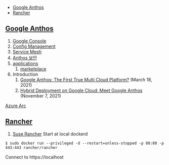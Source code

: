 - [Google Anthos](#google-anthos)
- [Rancher](#rancher)

[Google Anthos](https://cloud.google.com/anthos)
---
1. [Google Console](https://console.cloud.google.com/anthos)
2. [Config Management](https://cloud.google.com/anthos/config-management)
3. [Service Mesh](https://cloud.google.com/anthos/service-mesh)
4. [Anthos 보안](https://cloud.google.com/anthos/security)
5. [applications](https://cloud.google.com/kubernetes-applications)
   1. [marketplace](https://console.cloud.google.com/marketplace/browse?filter=solution-type:k8s&_ga=2.73417814.510897855.1637412101-1281303463.1637412101)
6. Introduction
   1. [Google Anthos: The First True Multi Cloud Platform?](https://cloud.netapp.com/blog/gcp-cvo-blg-google-anthos-the-first-true-multi-cloud-platform) (March 18, 2021)
   2. [Hybrid Deployment on Google Cloud: Meet Google Anthos](https://cloud.netapp.com/blog/hybrid-deployment-with-google-anthos-an-intro-gc-cvo-blg) (November 7, 2021)

[Azure Arc](https://docs.microsoft.com/ko-kr/azure/azure-arc/overview)


[Rancher](https://rancher.com/docs/rancher/v2.6/en/overview/)
---
1. [Suse Rancher](https://www.suse.com/products/suse-rancher/)
Start at local dockerd
```
$ sudo docker run --privileged -d --restart=unless-stopped -p 80:80 -p 443:443 rancher/rancher
```
Connect to https://localhost